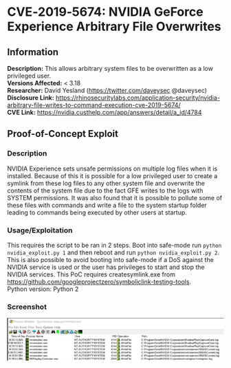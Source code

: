 # CVE‑2019‑5674: NVIDIA GeForce Experience Arbitrary File Overwrites

## Information
**Description:** This allows arbitrary system files to be overwritten as a  low privileged user.  
**Versions Affected:** < 3.18  
**Researcher:** David Yesland (https://twitter.com/daveysec @daveysec)  
**Disclosure Link:** https://rhinosecuritylabs.com/application-security/nvidia-arbitrary-file-writes-to-command-execution-cve-2019-5674/  
**CVE Link:** https://nvidia.custhelp.com/app/answers/detail/a_id/4784  

## Proof-of-Concept Exploit
### Description
NVIDIA Experience sets unsafe permissions on multiple log files when it is installed. Because of this it is possible for a low privileged user to create a symlink from these log files to any other system file and overwrite the contents of the system file due to the fact GFE writes to the logs with SYSTEM permissions. It was also found that it is possible to pollute some of these files with commands and write a file to the system startup folder leading to commands being executed by other users at startup.  

### Usage/Exploitation
This requires the script to be ran in 2 steps. Boot into safe-mode run `python nvidia_exploit.py 1` and then reboot and run `python nvidia_exploit.py 2`. This is also possible to avoid booting into safe-mode if a DoS against the NVIDIA service is used or the user has privileges to start and stop the NVIDIA services. This PoC requires createsymlink.exe from https://github.com/googleprojectzero/symboliclink-testing-tools.  
Python version: Python 2  

### Screenshot
![Alt-text that shows up on hover](poc_image.png)
